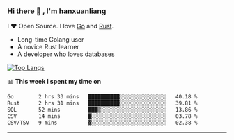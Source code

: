 ### Hi there 👋 , I'm hanxuanliang

<!--
**hanxuanliang/hanxuanliang** is a ✨ _special_ ✨ repository because its `README.md` (this file) appears on your GitHub profile.

Here are some ideas to get you started:

- 🔭 I’m currently working on ...
- 🌱 I’m currently learning ...
- 👯 I’m looking to collaborate on ...
- 🤔 I’m looking for help with ...
- 💬 Ask me about ...
- 📫 How to reach me: ...
- 😄 Pronouns: ...
- ⚡ Fun fact: ...
-->
I ❤ Open Source. I love [Go](https://golang.org) and [Rust](https://www.rust-lang.org/zh-CN/).

* Long-time Golang user
* A novice Rust learner
* A developer who loves databases

[![Top Langs](https://github-readme-stats.vercel.app/api?username=hanxuanliang&show_icons=true&count_private=true&line_height=40)](https://github.com/anuraghazra/github-readme-stats)

📊 **This week I spent my time on**
<!--START_SECTION:waka-->

```txt
Go        2 hrs 33 mins   ██████████░░░░░░░░░░░░░░░   40.18 %
Rust      2 hrs 31 mins   ██████████░░░░░░░░░░░░░░░   39.81 %
SQL       52 mins         ███▒░░░░░░░░░░░░░░░░░░░░░   13.86 %
CSV       14 mins         █░░░░░░░░░░░░░░░░░░░░░░░░   03.78 %
CSV/TSV   9 mins          ▓░░░░░░░░░░░░░░░░░░░░░░░░   02.38 %
```

<!--END_SECTION:waka-->

***
